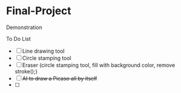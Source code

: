# Final-Project
Demonstration

To Do List
- [ ] Line drawing tool
- [ ] Circle stamping tool
- [ ] Eraser (circle stamping tool, fill with background color, remove stroke();)
- [ ] <del>AI to draw a Picaso all by itself</del>
- [ ] 
